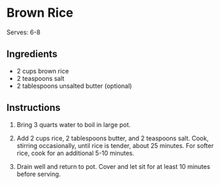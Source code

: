 # Brown Rice

Serves: 6-8

## Ingredients

* 2 cups brown rice
* 2 teaspoons salt
* 2 tablespoons unsalted butter (optional)

## Instructions

1. Bring 3 quarts water to boil in large pot.

2. Add 2 cups rice, 2 tablespoons butter, and 2 teaspoons salt. Cook, stirring occasionally, until rice is tender, about 25 minutes. For softer rice, cook for an additional 5-10 minutes.

2. Drain well and return to pot. Cover and let sit for at least 10 minutes before serving.
